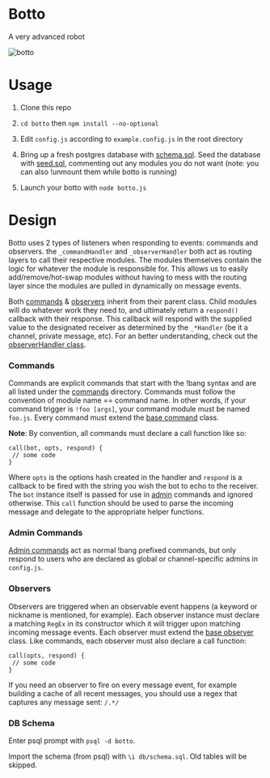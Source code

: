 # Botto

A very advanced robot

![botto](./ss.png)

# Usage

1. Clone this repo

2. `cd botto` then `npm install --no-optional`

3. Edit `config.js` according to `example.config.js` in the root directory

4. Bring up a fresh postgres database with [schema.sql](db/schema.sql). Seed the database with [seed.sql](db/seed.sql), commenting out any modules you do not want (note: you can also !unmount them while botto is running)

5. Launch your botto with `node botto.js`

# Design

Botto uses 2 types of listeners when responding to events: commands and observers.
the `_commandHandler` and `_observerHandler` both act as routing layers to call
their respective modules. The modules themselves contain the logic for whatever the
module is responsible for. This allows us to easily add/remove/hot-swap modules
without having to mess with the routing layer since the modules are pulled in
dynamically on message events.

Both [commands](./commands/command.js) & [observers](./observers/observer.js) inherit from their parent class. Child modules will do whatever
work they need to, and ultimately return a `respond()` callback with their response. This 
callback will respond with the supplied value to the designated receiver as determined by 
the `_*Handler` (be it a channel, private message, etc). For an better understanding, check 
out the [observerHandler class](./observers/_observerHandler.js).

### Commands
Commands are explicit commands that start with the !bang syntax and are all listed
under the [commands](./commands) directory. Commands must follow the convention of
module name == command name. In other words, if your command trigger is
`!foo [args]`, your command module must be named `foo.js`. Every command must extend
the [base command](./commands/command.js) class.

**Note**: By convention, all commands must declare a call function like so:

```
call(bot, opts, respond) {
 // some code
}
```

Where `opts` is the options hash created in the handler and `respond` is a callback
to be fired with the string you wish the bot to echo to the receiver. The `bot` instance
itself is passed for use in [admin](./commands/admin/) commands and ignored otherwise. This `call`
function should be used to parse the incoming message and delegate to the appropriate
helper functions.

### Admin Commands
[Admin commands](./commands/admin/) act as normal !bang prefixed commands, but only respond to 
users who are declared as global or channel-specific admins in `config.js`. 

### Observers
Observers are triggered when an observable event happens (a keyword or nickname is
mentioned, for example). Each observer instance must declare a matching `RegEx` in its
constructor which it will trigger upon matching incoming message events. Each observer must
extend the [base observer](./observers/observer.js) class. Like commands, each observer 
must also declare a call function:

```
call(opts, respond) {
 // some code
}
```

If you need an observer to fire on every message event, for example building a cache of 
all recent messages, you should use a regex that captures any message sent: `/.*/`

### DB Schema
Enter psql prompt with `psql -d botto`.

Import the schema (from psql) with `\i db/schema.sql`. Old tables will be skipped.

